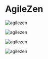 # AgileZen

![agilezen](https://i.imgur.com/Yfu03cx.png)

![agilezen](https://i.imgur.com/NsjnjhB.png)

![agilezen](https://i.imgur.com/im9uHPD.png)

![agilezen](https://i.imgur.com/xdIFK0D.png)
